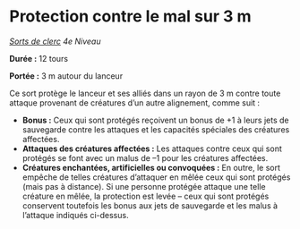 # Protection contre le mal sur 3 m


*[Sorts de clerc](../Sorts_de_clerc.md) 4e Niveau*

**Durée :** 12 tours

**Portée :** 3 m autour du lanceur

Ce sort protège le lanceur et ses alliés dans un rayon de 3 m contre
toute attaque provenant de créatures d’un autre alignement, comme suit :

  - **Bonus :** Ceux qui sont protégés reçoivent un bonus de +1 à leurs
    jets de sauvegarde contre les attaques et les capacités spéciales
    des créatures affectées.
  - **Attaques des créatures affectées :** Les attaques contre ceux qui
    sont protégés se font avec un malus de –1 pour les créatures
    affectées.
  - **Créatures enchantées, artificielles ou convoquées :** En outre, le
    sort empêche de telles créatures d’attaquer en mêlée ceux qui sont
    protégés (mais pas à distance). Si une personne protégée attaque une
    telle créature en mêlée, la protection est levée – ceux qui sont
    protégés conservent toutefois les bonus aux jets de sauvegarde et
    les malus à l’attaque indiqués ci-dessus.